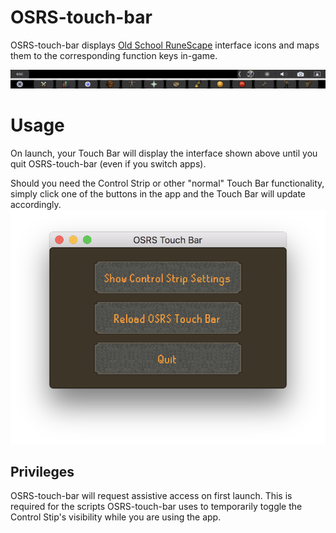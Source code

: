 # OSRS-touch-bar
OSRS-touch-bar displays [Old School RuneScape](http://oldschool.runescape.com) interface icons and maps them to the corresponding function keys in-game. 

![Touch bar screenshot](./touchBarScreenshot.png)

# Usage
On launch, your Touch Bar will display the interface shown above until you quit OSRS-touch-bar (even if you switch apps). 

Should you need the Control Strip or other "normal" Touch Bar functionality, simply click one of the buttons in the app and the Touch Bar will update accordingly. 
![App screenshot](./appScreenshot.png)

## Privileges
OSRS-touch-bar will request assistive access on first launch. This is required for the scripts OSRS-touch-bar uses to temporarily toggle the Control Stip's visibility while you are using the app. 

